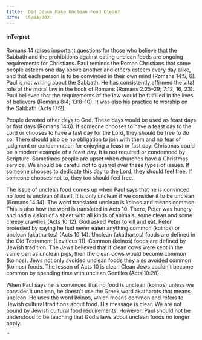 ```yaml
---
title:  Did Jesus Make Unclean Food Clean?
date:  15/03/2021
---
```


#### inTerpret

Romans 14 raises important questions for those who believe that the Sabbath and the prohibitions against eating unclean foods are ongoing requirements for Christians. Paul reminds the Roman Christians that some people esteem one day above another and others esteem every day alike, and that each person is to be convinced in their own mind (Romans 14:5, 6). Paul is not writing about the Sabbath. He has consistently affirmed the vital role of the moral law in the book of Romans (Romans 2:25–29; 7:12, 16, 23). Paul believed that the requirements of the law would be fulfilled in the lives of believers (Romans 8:4; 13:8–10). It was also his practice to worship on the Sabbath (Acts 17:2).

People devoted other days to God. These days would be used as feast days or fast days (Romans 14:6). If someone chooses to have a feast day to the Lord or chooses to have a fast day for the Lord, they should be free to do so. There should also be no obligation to join with them and no fear of judgment or condemnation for enjoying a feast or fast day. Christmas could be a modern example of a feast day. It is not required or condemned by Scripture. Sometimes people are upset when churches have a Christmas service. We should be careful not to quarrel over these types of issues. If someone chooses to dedicate this day to the Lord, they should feel free. If someone chooses not to, they too should feel free.

The issue of unclean food comes up when Paul says that he is convinced no food is unclean of itself. It is only unclean if we consider it to be unclean (Romans 14:14). The word translated unclean is koinos and means common. This is also how the word is translated in Acts 10. There, Peter was hungry and had a vision of a sheet with all kinds of animals, some clean and some creepy crawlies (Acts 10:12). God asked Peter to kill and eat. Peter protested by saying he had never eaten anything common (koinos) or unclean (akathartos) (Acts 10:14). Unclean (akathartos) foods are defined in the Old Testament (Leviticus 11). Common (koinos) foods are defined by Jewish tradition. The Jews believed that if clean cows were kept in the same pen as unclean pigs, then the clean cows would become common (koinos). Jews not only avoided unclean foods they also avoided common (koinos) foods. The lesson of Acts 10 is clear. Clean Jews couldn’t become common by spending time with unclean Gentiles (Acts 10:28).

When Paul says he is convinced that no food is unclean (koinos) unless we consider it unclean, he doesn’t use the Greek word akatharots that means unclean. He uses the word koinos, which means common and refers to Jewish cultural traditions about food. His message is clear. We are not bound by Jewish cultural food requirements. However, Paul should not be understood to be teaching that God’s laws about unclean foods no longer apply.

``